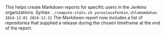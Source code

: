 This helps create Markdown reports for specific users in the Jenkins organizations.
Syntax: 
`./compute-stats.sh yaroslavafenkin,shlomomdahan 2024-12-01 2024-12-31`
The Markdown report now includes a list of repositories that supplied a release during the chosen timeframe at the end of the report.
